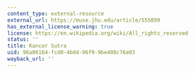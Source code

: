 ```yaml
---
content_type: external-resource
external_url: https://muse.jhu.edu/article/555899
has_external_license_warning: true
license: https://en.wikipedia.org/wiki/All_rights_reserved
status: ''
title: Kancer Sutra
uid: 96a06164-fcd0-4bd4-96f9-9be408c76a03
wayback_url: ''
---
```

